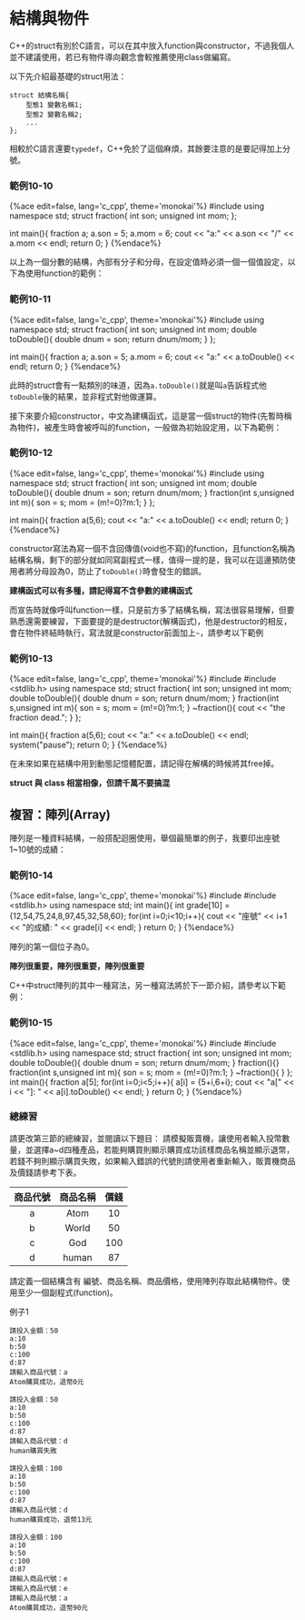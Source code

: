 # 結構與物件

C++的struct有別於C語言，可以在其中放入function與constructor，不過我個人並不建議使用，若已有物件導向觀念會較推薦使用class做編寫。

以下先介紹最基礎的struct用法：

    struct 結構名稱{
        型態1 變數名稱1;
        型態2 變數名稱2;
        ...
    };

相較於C語言還要`typedef`，C++免於了這個麻煩，其餘要注意的是要記得加上分號。

### 範例10-10

{%ace edit=false, lang='c_cpp', theme='monokai'%}
#include <iostream>
using namespace std;
struct fraction{
    int son;
    unsigned int mom;
};

int main(){
    fraction a;
    a.son = 5;
    a.mom = 6;
    cout << "a:" << a.son << "/" << a.mom << endl;
    return 0;
}
{%endace%}

以上為一個分數的結構，內部有分子和分母，在設定值時必須一個一個值設定，以下為使用function的範例：

### 範例10-11

{%ace edit=false, lang='c_cpp', theme='monokai'%}
#include <iostream>
using namespace std;
struct fraction{
    int son;
    unsigned int mom;
    double toDouble(){
        double dnum = son;
        return dnum/mom;
    }
};

int main(){
    fraction a;
    a.son = 5;
    a.mom = 6;
    cout << "a:" << a.toDouble() << endl;
    return 0;
}
{%endace%}

此時的struct會有一點類別的味道，因為`a.toDouble()`就是叫`a`告訴程式他`toDouble`後的結果，並非程式對他做運算。

接下來要介紹constructor，中文為建構函式，這是當一個struct的物件(先暫時稱為物件)，被產生時會被呼叫的function，一般做為初始設定用，以下為範例：

### 範例10-12

{%ace edit=false, lang='c_cpp', theme='monokai'%}
#include <iostream>
using namespace std;
struct fraction{
    int son;
    unsigned int mom;
    double toDouble(){
        double dnum = son;
        return dnum/mom;
    }
    fraction(int s,unsigned int m){
        son = s;
        mom = (m!=0)?m:1;
    }
};

int main(){
    fraction a(5,6);
    cout << "a:" << a.toDouble() << endl;
    return 0;
}
{%endace%}

constructor寫法為寫一個不含回傳值(void也不寫)的function，且function名稱為結構名稱，剩下的部分就如同寫副程式一樣，值得一提的是，我可以在這邊預防使用者將分母設為0，防止了`toDouble()`時會發生的錯誤。

**建構函式可以有多種，請記得寫不含參數的建構函式**

而宣告時就像呼叫function一樣，只是前方多了結構名稱，寫法很容易理解，但要熟悉還需要練習，下面要提的是destructor(解構函式)，他是destructor的相反，會在物件終結時執行，寫法就是constructor前面加上`~`，請參考以下範例

### 範例10-13

{%ace edit=false, lang='c_cpp', theme='monokai'%}
#include <iostream>
#include <stdlib.h>
using namespace std;
struct fraction{
    int son;
    unsigned int mom;
    double toDouble(){
        double dnum = son;
        return dnum/mom;
    }
    fraction(int s,unsigned int m){
        son = s;
        mom = (m!=0)?m:1;
    }
    ~fraction(){
        cout << "the fraction dead.";
    }
};

int main(){
    fraction a(5,6);
    cout << "a:" << a.toDouble() << endl;
    system("pause");
    return 0;
}
{%endace%}

在未來如果在結構中用到動態記憶體配置，請記得在解構的時候將其free掉。

**struct 與 class 相當相像，但請千萬不要搞混**

## 複習：陣列(Array)
陣列是一種資料結構，一般搭配迴圈使用，舉個最簡單的例子，我要印出座號1~10號的成績：
### 範例10-14

{%ace edit=false, lang='c_cpp', theme='monokai'%}
#include <iostream>
#include <stdlib.h>
using namespace std;
int main(){
    int grade[10] = {12,54,75,24,8,97,45,32,58,60};
    for(int i=0;i<10;i++){
        cout << "座號" << i+1 << "的成績: " << grade[i] << endl;
    }
    return 0;
}
{%endace%}

陣列的第一個位子為0。

**陣列很重要，陣列很重要，陣列很重要**

C++中struct陣列的其中一種寫法，另一種寫法將於下一節介紹，請參考以下範例：
### 範例10-15

{%ace edit=false, lang='c_cpp', theme='monokai'%}
#include <iostream>
#include <stdlib.h>
using namespace std;
struct fraction{
    int son;
    unsigned int mom;
    double toDouble(){
        double dnum = son;
        return dnum/mom;
    }
    fraction(){}
    fraction(int s,unsigned int m){
        son = s;
        mom = (m!=0)?m:1;
    }
    ~fraction(){
    }
};
int main(){
    fraction a[5];
    for(int i=0;i<5;i++){
        a[i] = {5+i,6+i};
        cout << "a[" << i << "]: " << a[i].toDouble() << endl;
    }
    return 0;
}
{%endace%}

### 總練習
請更改第三節的總練習，並閱讀以下題目：
請模擬販賣機，讓使用者輸入投幣數量，並選擇a~d四種產品，若能夠購買則顯示購買成功該樣商品名稱並顯示退幣，若錢不夠則顯示購買失敗，如果輸入錯誤的代號則請使用者重新輸入，販賣機商品及價錢請參考下表。

| **商品代號** | **商品名稱** | **價錢** |
|:-----:|:----:|:----:|
|a|Atom|10|
|b|World|50|
|c|God|100|
|d|human|87|

請定義一個結構含有 編號、商品名稱、商品價格，使用陣列存取此結構物件。使用至少一個副程式(function)。


例子1

    請投入金額：50
    a:10
    b:50
    c:100
    d:87
    請輸入商品代號：a
    Atom購買成功，退幣0元

    請投入金額：50
    a:10
    b:50
    c:100
    d:87
    請輸入商品代號：d
    human購買失敗

    請投入金額：100
    a:10
    b:50
    c:100
    d:87
    請輸入商品代號：d
    human購買成功，退幣13元

    請投入金額：100
    a:10
    b:50
    c:100
    d:87
    請輸入商品代號：e
    請輸入商品代號：e
    請輸入商品代號：a
    Atom購買成功，退幣90元
